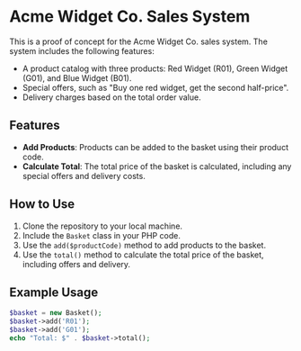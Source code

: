 # Acme Widget Co. Sales System

This is a proof of concept for the Acme Widget Co. sales system. The system includes the following features:
- A product catalog with three products: Red Widget (R01), Green Widget (G01), and Blue Widget (B01).
- Special offers, such as "Buy one red widget, get the second half-price".
- Delivery charges based on the total order value.

## Features

- **Add Products**: Products can be added to the basket using their product code.
- **Calculate Total**: The total price of the basket is calculated, including any special offers and delivery costs.

## How to Use

1. Clone the repository to your local machine.
2. Include the `Basket` class in your PHP code.
3. Use the `add($productCode)` method to add products to the basket.
4. Use the `total()` method to calculate the total price of the basket, including offers and delivery.

## Example Usage

```php
$basket = new Basket();
$basket->add('R01');
$basket->add('G01');
echo "Total: $" . $basket->total();
